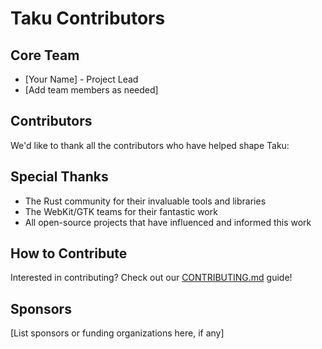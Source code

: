 # Taku Contributors

## Core Team

- [Your Name] - Project Lead
- [Add team members as needed]

## Contributors

We'd like to thank all the contributors who have helped shape Taku:

<!-- Use https://contrib.rocks/ to generate an image of contributors -->

## Special Thanks

- The Rust community for their invaluable tools and libraries
- The WebKit/GTK teams for their fantastic work
- All open-source projects that have influenced and informed this work

## How to Contribute

Interested in contributing? Check out our [CONTRIBUTING.md](CONTRIBUTING.md) guide!

## Sponsors

[List sponsors or funding organizations here, if any]

